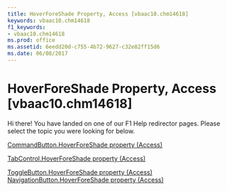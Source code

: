 ```yaml
---
title: HoverForeShade Property, Access [vbaac10.chm14618]
keywords: vbaac10.chm14618
f1_keywords:
- vbaac10.chm14618
ms.prod: office
ms.assetid: 6eedd20d-c755-4b72-9627-c32e82ff15d6
ms.date: 06/08/2017
---
```



# HoverForeShade Property, Access [vbaac10.chm14618]

Hi there! You have landed on one of our F1 Help redirector pages. Please select the topic you were looking for below.

[CommandButton.HoverForeShade property (Access)](http://msdn.microsoft.com/library/be9e6008-4cc4-94b5-869e-068c3b73443a%28Office.15%29.aspx)

[TabControl.HoverForeShade property (Access)](http://msdn.microsoft.com/library/854636ec-a822-be75-307a-50007938ceca%28Office.15%29.aspx)

[ToggleButton.HoverForeShade property (Access)](http://msdn.microsoft.com/library/67e4c9bf-0bcc-f79f-491c-93cb32133012%28Office.15%29.aspx)
[NavigationButton.HoverForeShade property (Access)](http://msdn.microsoft.com/library/cc98ba4b-1237-cfd7-fb44-983f0d56e512%28Office.15%29.aspx)


